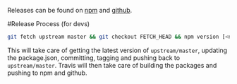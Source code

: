 Releases can be found on [npm](https://www.npmjs.com/package/d3fc) and [github](https://github.com/ScottLogic/d3fc/releases).

#Release Process (for devs)

```bash
git fetch upstream master && git checkout FETCH_HEAD && npm version [<newversion> | major | minor | patch | premajor | preminor | prepatch | prerelease]
```

This will take care of getting the latest version of `upstream/master`, updating the package.json, committing, tagging and pushing back to `upstream/master`. Travis will then take care of building the packages and pushing to npm and github.
